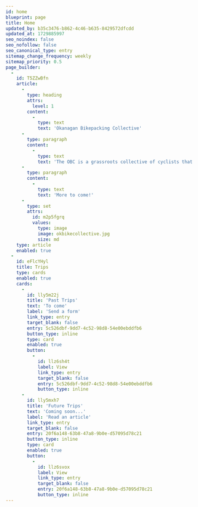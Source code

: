 ```yaml
---
id: home
blueprint: page
title: Home
updated_by: b35c3476-b862-4c46-b635-8429572dfcdd
updated_at: 1729885997
seo_noindex: false
seo_nofollow: false
seo_canonical_type: entry
sitemap_change_frequency: weekly
sitemap_priority: 0.5
page_builder:
  -
    id: T5ZZwBfn
    article:
      -
        type: heading
        attrs:
          level: 1
        content:
          -
            type: text
            text: 'Okanagan Bikepacking Collective'
      -
        type: paragraph
        content:
          -
            type: text
            text: 'The OBC is a grassroots collective of cyclists that enjoy exploring the roads and trails of the Okanagan (and beyond). It’s a place for riders to plan rides, and share stories, whether its a short one-hour ride or a multi-day adventure.'
      -
        type: paragraph
        content:
          -
            type: text
            text: 'More to come!'
      -
        type: set
        attrs:
          id: m2p5fgrq
          values:
            type: image
            image: okbikecollective.jpg
            size: md
    type: article
    enabled: true
  -
    id: eFlcYHyl
    title: Trips
    type: cards
    enabled: true
    cards:
      -
        id: lly5m22j
        title: 'Past Trips'
        text: 'To come'
        label: 'Send a form'
        link_type: entry
        target_blank: false
        entry: 5c526dbf-9dd7-4c52-98d8-54e00ebddfb6
        button_type: inline
        type: card
        enabled: true
        button:
          -
            id: llz6sh4t
            label: View
            link_type: entry
            target_blank: false
            entry: 5c526dbf-9dd7-4c52-98d8-54e00ebddfb6
            button_type: inline
      -
        id: lly5mxh7
        title: 'Future Trips'
        text: 'Coming soon...'
        label: 'Read an article'
        link_type: entry
        target_blank: false
        entry: 20f6a148-63b8-47a8-9b0e-d57095d78c21
        button_type: inline
        type: card
        enabled: true
        button:
          -
            id: llz6svox
            label: View
            link_type: entry
            target_blank: false
            entry: 20f6a148-63b8-47a8-9b0e-d57095d78c21
            button_type: inline
---
```

